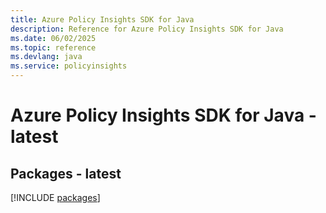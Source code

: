 ```yaml
---
title: Azure Policy Insights SDK for Java
description: Reference for Azure Policy Insights SDK for Java
ms.date: 06/02/2025
ms.topic: reference
ms.devlang: java
ms.service: policyinsights
---
```

# Azure Policy Insights SDK for Java - latest
## Packages - latest
[!INCLUDE [packages](policy-insights-index.md)]